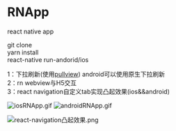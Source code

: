 # RNApp
react native app<br>

git clone <br>
yarn install<br>
react-native run-andorid/ios<br>

1：下拉刷新(使用[pullview](https://github.com/wuyunqiang/react-native-pullview)) android可以使用原生下拉刷新<br>
2：rn webview与H5交互<br>
3：react navigation自定义tab实现凸起效果(ios&&android)<br>

![iosRNApp.gif](https://upload-images.jianshu.io/upload_images/3353755-abf3db78c02ad8b6.gif?imageMogr2/auto-orient/strip)
![androidRNApp.gif](https://upload-images.jianshu.io/upload_images/3353755-c83ed6d7577bb994.gif?imageMogr2/auto-orient/strip)

![react-navigation凸起效果.png](https://user-images.githubusercontent.com/13480948/41094149-dd6f256e-6a7f-11e8-9d30-f47a9c3d0db2.png)
